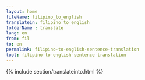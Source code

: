 ```yaml
---
layout: home
fileName: filipino_to_english
translatein: filipino_to_english
folderName : translate
lang: en
from: fil
to: en
permalink: filipino-to-english-sentence-translation
tool: filipino-to-english-sentence-translation
---
```

{% include section/translateinto.html %}